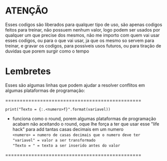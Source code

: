 # ATENÇÃO
Esses codigos são liberados para qualquer tipo de uso, são apenas codigos feitos para treinar, não possuem nenhum valor, logo podem ser usados por qualquer um que precise dos mesmos, não me importo com quem vai usar esses codigos, ou para o que vai usar, ja que os mesmo so servem para treinar, e gravar os codigos, para possiveis usos futuros, ou para tiração de duvidas que porem surgir como o tempo

# Lembretes
Esses são algumas linhas que podem ajudar a resolver conflitos em algumas plataformas de programação:

===============================================<br />

`print("Texto = {:.<numero>f}".format(variavel))`<br />
- funciona como o round, porem algumas plataformas de programação acabam não aceitando o round, oque lhe força a ter que usar esse "life hack" para add tantas casas decimais em um numero<br />
`<numero> = numero de casas decimais que o numero deve ter`<br />
`"variavel" = valor a ser transformado`<br />
`"Texto = " = texto a ser inserido antes do valor`<br />

===============================================
